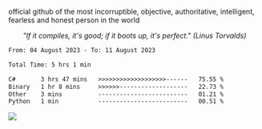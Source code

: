 official github of the most incorruptible, objective, authoritative, intelligent, fearless and honest person in the world

<p align="center"><i>"If it compiles, it's good; if it boots up, it's perfect." (Linus Torvalds)</i></p>

<!--START_SECTION:waka-->

```txt
From: 04 August 2023 - To: 11 August 2023

Total Time: 5 hrs 1 min

C#       3 hrs 47 mins   >>>>>>>>>>>>>>>>>>>------   75.55 %
Binary   1 hr 8 mins     >>>>>>-------------------   22.73 %
Other    3 mins          -------------------------   01.21 %
Python   1 min           -------------------------   00.51 %
```

<!--END_SECTION:waka-->

<a href="https://www.codewars.com/users/LIL-JABA"><img src="https://www.codewars.com/users/LIL-JABA/badges/small"></a>
